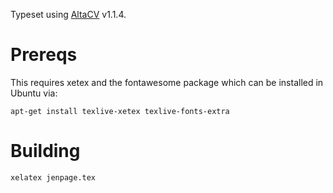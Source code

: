 Typeset using [AltaCV](https://github.com/liantze/AltaCV) v1.1.4.

# Prereqs

This requires xetex and the fontawesome package which can be installed in Ubuntu via:

``` shell
apt-get install texlive-xetex texlive-fonts-extra
```

# Building

```shell
xelatex jenpage.tex
```
